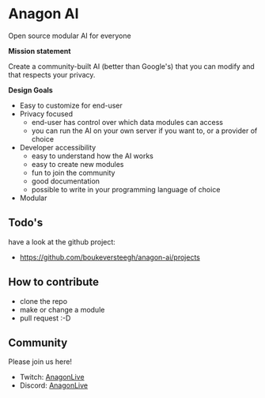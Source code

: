 # Anagon AI

Open source modular AI for everyone

**Mission statement**

Create a community-built AI (better than Google's) that you can modify and that respects your privacy.

**Design Goals**

- Easy to customize for end-user
- Privacy focused
  - end-user has control over which data modules can access
  - you can run the AI on your own server if you want to, or a provider of choice
- Developer accessibility
    - easy to understand how the AI works
    - easy to create new modules
    - fun to join the community
    - good documentation
    - possible to write in your programming language of choice
- Modular

## Todo's

have a look at the github project:
- https://github.com/boukeversteegh/anagon-ai/projects

## How to contribute

- clone the repo
- make or change a module
- pull request :-D


## Community

Please join us here!

- Twitch: [AnagonLive](https://twitch.tv/anagonlive)
- Discord: [AnagonLive](https://discord.gg/saYw4Bu)
